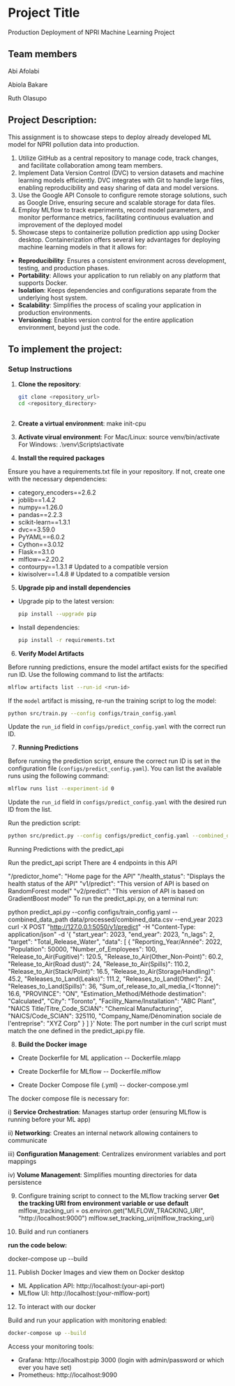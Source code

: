 #  Project Title
Production Deployment of NPRI Machine Learning Project
 
## Team members
 
Abi Afolabi
 
Abiola Bakare  
 
Ruth Olasupo
 
 
## Project Description:
This assignment is to showcase steps to deploy already developed ML model for NPRI pollution data into production.

1. Utilize GitHub as a central repository to manage code, track changes, and facilitate collaboration among team members.
2. Implement Data Version Control (DVC) to version datasets and machine learning models efficiently. DVC integrates with Git to handle large files, enabling reproducibility and easy sharing of data and model versions.
3. Use the Google API Console to configure remote storage solutions, such as Google Drive, ensuring secure and scalable storage for data files.
4. Employ MLflow to track experiments, record model parameters, and monitor performance metrics, facilitating continuous evaluation and improvement of the deployed model
5. Showcase steps to containerize pollution prediction app using Docker desktop. Containerization offers several key advantages for deploying machine learning models in that it allows for:

- **Reproducibility**: Ensures a consistent environment across development, testing, and production phases.
- **Portability**: Allows your application to run reliably on any platform that supports Docker.
- **Isolation**: Keeps dependencies and configurations separate from the underlying host system.
- **Scalability**: Simplifies the process of scaling your application in production environments.
- **Versioning**: Enables version control for the entire application environment, beyond just the code. 


## To implement the project:
 
### Setup Instructions
 
1. **Clone the repository**:
   ```bash
   git clone <repository_url>
   cd <repository_directory>
 
2. **Create a virtual environment**:
make init-cpu
 
3. **Activate virual environment**:
For Mac/Linux: source venv/bin/activate
For Windows: .\venv\Scripts\activate
 
4. **Install the required packages**

Ensure you have a requirements.txt file in your repository. If not, create one with the necessary dependencies:
- category_encoders==2.6.2
- joblib==1.4.2
- numpy==1.26.0
- pandas==2.2.3
- scikit-learn==1.3.1
- dvc==3.59.0
- PyYAML==6.0.2
- Cython==3.0.12
- Flask==3.1.0
- mlflow==2.20.2
- contourpy==1.3.1  # Updated to a compatible version
- kiwisolver==1.4.8 # Updated to a compatible version

5. **Upgrade pip and install dependencies**
- Upgrade pip to the latest version:
  ```bash
  pip install --upgrade pip
  ```
- Install dependencies:
  ```bash
  pip install -r requirements.txt

6. **Verify Model Artifacts**

Before running predictions, ensure the model artifact exists for the specified run ID. Use the following command to list the artifacts:
```bash
mlflow artifacts list --run-id <run-id>
```

If the `model` artifact is missing, re-run the training script to log the model:
```bash
python src/train.py --config configs/train_config.yaml
```

Update the `run_id` field in `configs/predict_config.yaml` with the correct run ID.

7. **Running Predictions**

Before running the prediction script, ensure the correct run ID is set in the configuration file (`configs/predict_config.yaml`). You can list the available runs using the following command:
```bash
mlflow runs list --experiment-id 0
```

Update the `run_id` field in `configs/predict_config.yaml` with the desired run ID from the list.

Run the prediction script:
```bash
python src/predict.py --config configs/predict_config.yaml --combined_data_path data/processed/combined_data.csv --end_year 2023
```

Running Predictions with the predict_api

Run the predict_api script
There are 4 endpoints in this API

"/predictor_home": "Home page for the API"
"/health_status": "Displays the health status of the API"
"v1/predict": "This version of API is based on RandomForest model"
"v2/predict": "This version of API is based on GradientBoost model"
To run the predict_api.py, on a terminal run:

python predict_api.py --config configs/train_config.yaml --combined_data_path data/processed/combined_data.csv --end_year 2023
curl -X POST "http://127.0.0.1:5050/v1/predict"
-H "Content-Type: application/json"
-d '{ "start_year": 2023, "end_year": 2023, "n_lags": 2, "target": "Total_Release_Water", "data": [ { "Reporting_Year/Année": 2022, "Population": 50000, "Number_of_Employees": 100, "Release_to_Air(Fugitive)": 120.5, "Release_to_Air(Other_Non-Point)": 60.2, "Release_to_Air(Road dust)": 24, "Release_to_Air(Spills)": 110.2, "Release_to_Air(Stack/Point)": 16.5, "Release_to_Air(Storage/Handling)": 45.2, "Releases_to_Land(Leaks)": 111.2, "Releases_to_Land(Other)": 24, "Releases_to_Land(Spills)": 36, "Sum_of_release_to_all_media_(<1tonne)": 16.6, "PROVINCE": "ON", "Estimation_Method/Méthode destimation": "Calculated", "City": "Toronto", "Facility_Name/Installation": "ABC Plant", "NAICS Title/Titre_Code_SCIAN": "Chemical Manufacturing", "NAICS/Code_SCIAN": 325110, "Company_Name/Dénomination sociale de l'entreprise": "XYZ Corp" } ] }'
Note: The port number in the curl script must match the one defined in the predict_api.py file.

8. **Build the Docker image**
- Create Dockerfile for ML application
-- Dockerfile.mlapp 

- Create Dockerfile for MLflow
-- Dockerfile.mlflow 

- Create Docker Compose file (.yml)
-- docker-compose.yml

The docker compose file is necessary for:

i)   **Service Orchestration**: Manages startup order (ensuring MLflow is running before your ML app)

ii)  **Networking**: Creates an internal network allowing containers to communicate

iii) **Configuration Management**: Centralizes environment variables and port mappings

iv)  **Volume Management**: Simplifies mounting directories for data persistence

 
9. Configure training script to connect to the MLflow tracking server
**Get the tracking URI from environment variable or use default**
mlflow_tracking_uri = os.environ.get("MLFLOW_TRACKING_URI", "http://localhost:9000")
mlflow.set_tracking_uri(mlflow_tracking_uri)
 
10. Build and run contianers

**run the code below:**

docker-compose up --build

11. Publish Docker Images and view them on Docker desktop
- ML Application API: http://localhost:(your-api-port)
- MLflow UI: http://localhost:(your-mlflow-port)

12. To interact with our docker


Build and run your application with monitoring enabled:

```bash
docker-compose up --build
```

Access your monitoring tools:
* Grafana: http://localhost:pip 3000 (login with admin/password or which ever you have set)
* Prometheus: http://localhost:9090